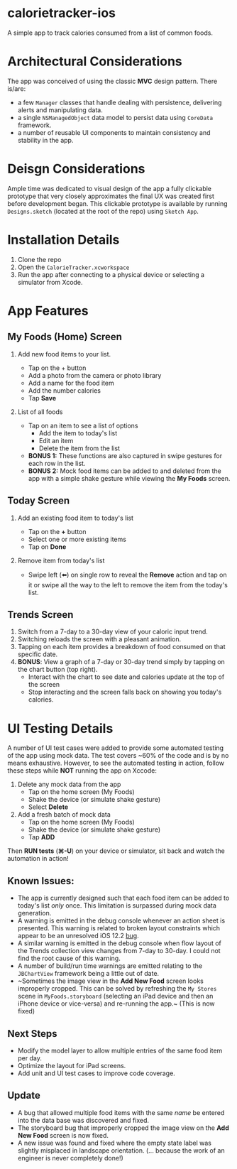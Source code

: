 # calorietracker-ios
A simple app to track calories consumed from a list of common foods.

# Architectural Considerations
The app was conceived of using the classic **MVC** design pattern.
There is/are: 
- a few `Manager` classes that handle dealing with persistence, delivering alerts and manipulating data.
- a single `NSManagedObject` data model to persist data using `CoreData` framework.
- a number of reusable UI components to maintain consistency and stability in the app.

# Deisgn Considerations
Ample time was dedicated to visual design of the app a fully clickable prototype that very closely approximates the final UX was created first before development began. This clickable prototype is available by running `Designs.sketch` (located at the root of the repo) using `Sketch App`.

# Installation Details
1. Clone the repo
2. Open the `CalorieTracker.xcworkspace`
3. Run the app after connecting to a physical device or selecting a simulator from Xcode.

# App Features
## My Foods (Home) Screen

1. Add new food items to your list.
   - Tap on the + button
   - Add a photo from the camera or photo library
   - Add a name for the food item
   - Add the number calories
   - Tap **Save**
  
2. List of all foods
   - Tap on an item to see a list of options
     - Add the item to today's list
     - Edit an item
     - Delete the item from the list
   - **BONUS 1:** These functions are also captured in swipe gestures for each row in the list.
   - **BONUS 2:** Mock food items can be added to and deleted from the app with a simple shake gesture while viewing the **My Foods** screen.

## Today Screen

1. Add an existing food item to today's list
   - Tap on the **+** button
   - Select one or more existing items
   - Tap on **Done**
   
2. Remove item from today's list
   - Swipe left (⬅️) on single row to reveal the **Remove** action and tap on it or swipe all the way to the left to remove the item from the today's list.
   
## Trends Screen

1. Switch from a 7-day to a 30-day view of your caloric input trend.
2. Switching reloads the screen with a pleasant animation.
3. Tapping on each item provides a breakdown of food consumed on that specific date.
4. **BONUS**: View a graph of a 7-day or 30-day trend simply by tapping on the chart button (top right).
   - Interact with the chart to see date and calories update at the top of the screen
   - Stop interacting and the screen falls back on showing you today's calories.

# UI Testing Details
A number of UI test cases were added to provide some automated testing of the app using mock data. The test covers ~60% of the code and is by no means exhaustive. However, to see the automated testing in action, follow these steps while **NOT** running the app on Xccode:
1. Delete any mock data from the app
   - Tap on the home screen (My Foods)
   - Shake the device (or simulate shake gesture)
   - Select **Delete**
2. Add a fresh batch of mock data
   - Tap on the home screen (My Foods)
   - Shake the device (or simulate shake gesture)
   - Tap **ADD**

Then **RUN tests** (**⌘-U**) on your device or simulator, sit back and watch the automation in action!

## Known Issues:
- The app is currently designed such that each food item can be added to today's list *only* once. This limitation is surpassed during mock data generation.
- A warning is emitted in the debug console whenever an action sheet is presented. This warning is related to broken layout constraints which appear to be an unresolved iOS 12.2 [bug](https://stackoverflow.com/questions/55372093/uialertcontrollers-actionsheet-gives-constraint-error-on-ios-12-2-12-3).
- A similar warning is emitted in the debug console when flow layout of the Trends collection view changes from 7-day to 30-day. I could not find the root cause of this warning.
- A number of build/run time warnings are emitted relating to the `JBChartView` framework being a little out of date.
- ~Sometimes the image view in the **Add New Food** screen looks improperly cropped. This can be solved by refreshing the `My Stores` scene in `MyFoods.storyboard` (selecting an iPad device and then an iPhone device or vice-versa) and re-running the app.~ (This is now fixed)

## Next Steps
- Modify the model layer to allow multiple entries of the same food item per day.
- Optimize the layout for iPad screens.
- Add unit and UI test cases to improve code coverage.

## Update
- A bug that allowed multiple food items with the same _name_ be entered into the data base was discovered and fixed.
- The storyboard bug that improperly cropped the image view on the **Add New Food** screen is now fixed.
- A new issue was found and fixed where the empty state label was slightly misplaced in landscape orientation. (... because the work of an engineer is never completely done!) 
